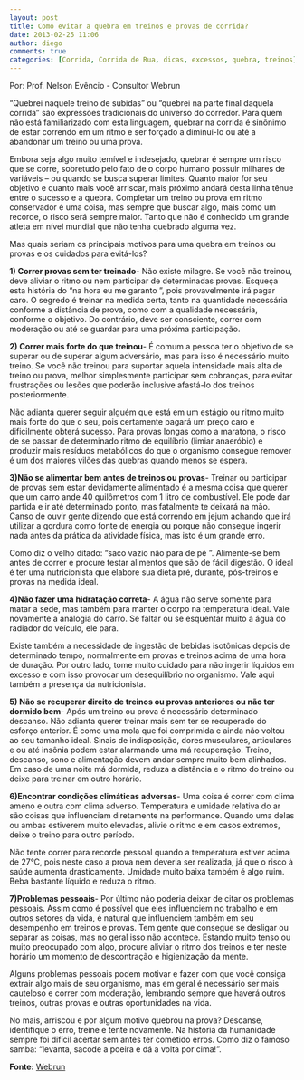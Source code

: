 ```yaml
---
layout: post
title: Como evitar a quebra em treinos e provas de corrida?
date: 2013-02-25 11:06
author: diego
comments: true
categories: [Corrida, Corrida de Rua, dicas, excessos, quebra, treinos]
---
```

Por: Prof. Nelson Evêncio - Consultor Webrun

“Quebrei naquele treino de subidas” ou “quebrei na parte final daquela corrida” são expressões tradicionais do universo do corredor. Para quem não está familiarizado com esta linguagem, quebrar na corrida é sinônimo de estar correndo em um ritmo e ser forçado a diminuí-lo ou até a abandonar um treino ou uma prova.

Embora seja algo muito temível e indesejado, quebrar é sempre um risco que se corre, sobretudo pelo fato de o corpo humano possuir milhares de variáveis – ou quando se busca superar limites. Quanto maior for seu objetivo e quanto mais você arriscar, mais próximo andará desta linha tênue entre o sucesso e a quebra. Completar um treino ou prova em ritmo conservador é uma coisa, mas sempre que buscar algo, mais como um recorde, o risco será sempre maior. Tanto que não é conhecido um grande atleta em nível mundial que não tenha quebrado alguma vez.

Mas quais seriam os principais motivos para uma quebra em treinos ou provas e os cuidados para evitá-los?

<b>1) Correr provas sem ter treinado</b>- Não existe milagre. Se você não treinou, deve aliviar o ritmo ou nem participar de determinadas provas. Esqueça esta história do “na hora eu me garanto ”, pois provavelmente irá pagar caro. O segredo é treinar na medida certa, tanto na quantidade necessária conforme a distância de prova, como com a qualidade necessária, conforme o objetivo. Do contrário, deve ser consciente, correr com moderação ou até se guardar para uma próxima participação.

<b>2) Correr mais forte do que treinou</b>- É comum a pessoa ter o objetivo de se superar ou de superar algum adversário, mas para isso é necessário muito treino. Se você não treinou para suportar aquela intensidade mais alta de treino ou prova, melhor simplesmente participar sem cobranças, para evitar frustrações ou lesões que poderão inclusive afastá-lo dos treinos posteriormente.

Não adianta querer seguir alguém que está em um estágio ou ritmo muito mais forte do que o seu, pois certamente pagará um preço caro e dificilmente obterá sucesso. Para provas longas como a maratona, o risco de se passar de determinado ritmo de equilíbrio (limiar anaeróbio) e produzir mais resíduos metabólicos do que o organismo consegue remover é um dos maiores vilões das quebras quando menos se espera.

<b>3)Não se alimentar bem antes de treinos ou provas</b>- Treinar ou participar de provas sem estar devidamente alimentado é a mesma coisa que querer que um carro ande 40 quilômetros com 1 litro de combustível. Ele pode dar partida e ir até determinado ponto, mas fatalmente te deixará na mão. Canso de ouvir gente dizendo que está correndo em jejum achando que irá utilizar a gordura como fonte de energia ou porque não consegue ingerir nada antes da prática da atividade física, mas isto é um grande erro.

Como diz o velho ditado: “saco vazio não para de pé ”. Alimente-se bem antes de correr e procure testar alimentos que são de fácil digestão. O ideal é ter uma nutricionista que elabore sua dieta pré, durante, pós-treinos e provas na medida ideal.

<b>4)Não fazer uma hidratação correta</b>- A água não serve somente para matar a sede, mas também para manter o corpo na temperatura ideal. Vale novamente a analogia do carro. Se faltar ou se esquentar muito a água do radiador do veículo, ele para.

Existe também a necessidade de ingestão de bebidas isotônicas depois de determinado tempo, normalmente em provas e treinos acima de uma hora de duração. Por outro lado, tome muito cuidado para não ingerir líquidos em excesso e com isso provocar um desequilíbrio no organismo. Vale aqui também a presença da nutricionista.

<b>5) Não se recuperar direito de treinos ou provas anteriores ou não ter dormido bem</b>- Após um treino ou prova é necessário determinado descanso. Não adianta querer treinar mais sem ter se recuperado do esforço anterior. É como uma mola que foi comprimida e ainda não voltou ao seu tamanho ideal. Sinais de indisposição, dores musculares, articulares e ou até insônia podem estar alarmando uma má recuperação. Treino, descanso, sono e alimentação devem andar sempre muito bem alinhados. Em caso de uma noite má dormida, reduza a distância e o ritmo do treino ou deixe para treinar em outro horário.

<b>6)Encontrar condições climáticas adversas</b>- Uma coisa é correr com clima ameno e outra com clima adverso. Temperatura e umidade relativa do ar são coisas que influenciam diretamente na performance. Quando uma delas ou ambas estiverem muito elevadas, alivie o ritmo e em casos extremos, deixe o treino para outro período.

Não tente correr para recorde pessoal quando a temperatura estiver acima de 27°C, pois neste caso a prova nem deveria ser realizada, já que o risco à saúde aumenta drasticamente. Umidade muito baixa também é algo ruim. Beba bastante líquido e reduza o ritmo.

<b>7)Problemas pessoais</b>- Por último não poderia deixar de citar os problemas pessoais. Assim como é possível que eles influenciem no trabalho e em outros setores da vida, é natural que influenciem também em seu desempenho em treinos e provas. Tem gente que consegue se desligar ou separar as coisas, mas no geral isso não acontece. Estando muito tenso ou muito preocupado com algo, procure aliviar o ritmo dos treinos e ter neste horário um momento de descontração e higienização da mente.

Alguns problemas pessoais podem motivar e fazer com que você consiga extrair algo mais de seu organismo, mas em geral é necessário ser mais cauteloso e correr com moderação, lembrando sempre que haverá outros treinos, outras provas e outras oportunidades na vida.

No mais, arriscou e por algum motivo quebrou na prova? Descanse, identifique o erro, treine e tente novamente. Na história da humanidade sempre foi difícil acertar sem antes ter cometido erros. Como diz o famoso samba: “levanta, sacode a poeira e dá a volta por cima!”.

<strong>Fonte:</strong> <a href="http://www.webrun.com.br/home/n/como-evitar-a-quebra-em-treinos-e-provas-de-corrida/14496" target="_blank">Webrun</a>
